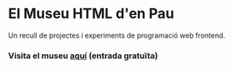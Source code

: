 # El Museu HTML d'en Pau
Un recull de projectes i experiments de programació web frontend.
### Visita el museu [aquí](https://pauguri.github.io/museu-html) (entrada gratuïta)

